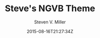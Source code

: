 ---
title: "Steve's NGVB Theme"
github: https://github.com/svmiller/steve-ngvb-jekyll-template
demo: http://svmiller.com/
author: Steven V. Miller

ssg:
  - Jekyll
cms:
  - No Cms
date: 2015-08-16T21:27:34Z
github_branch: master
description: "This is my no-good-very-bad template for Jekyll (modified from jekyll-new and Alex King's Favepersonal)."
---